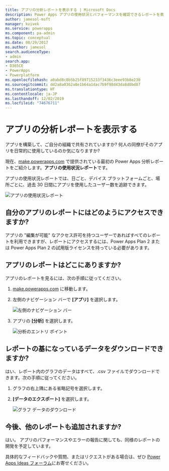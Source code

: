 ```yaml
---
title: アプリの分析レポートを表示する | Microsoft Docs
description: Power Apps アプリの使用状況とパフォーマンスを確認できるレポートを表示します。
author: jamesol-msft
manager: kvivek
ms.service: powerapps
ms.component: pa-admin
ms.topic: conceptual
ms.date: 08/29/2017
ms.author: jamesol
search.audienceType:
- admin
search.app:
- D365CE
- PowerApps
- Powerplatform
ms.openlocfilehash: a0abd8c8b5b25f89715233f3436c3eee93b8e230
ms.sourcegitcommit: dd2a8a0362a8e1b64a1dac7b9f98d43da8d0bd87
ms.translationtype: HT
ms.contentlocale: ja-JP
ms.lasthandoff: 12/02/2019
ms.locfileid: "74676711"
---
```

# <a name="view-analytics-reports-for-your-app"></a>アプリの分析レポートを表示する
アプリを構築して、ご自分の組織で共有されていますか?  何人の同僚がそのアプリを日常的に使用しているのか気になりますか?

現在、[make.powerapps.com](https://make.powerapps.com/?utm_source=padocs&utm_medium=linkinadoc&utm_campaign=referralsfromdoc) で提供されている最初の Power Apps 分析レポートをご紹介します。**アプリの使用状況レポート**です。

アプリの使用状況レポートでは、日ごと、デバイス プラットフォームごと、場所ごとに、過去 30 日間にアプリを使用したユーザー数を追跡できます。

![アプリの使用状況レポート](./media/app-analytics/analytics.png)

## <a name="how-do-i-get-access-to-my-apps-reports"></a>自分のアプリのレポートにはどのようにアクセスできますか?
アプリの "編集が可能" なアクセス許可を持つユーザーであればすべてのレポートを利用できますが、レポートにアクセスするには、Power Apps Plan 2 または Power Apps Plan 2 の試用版ライセンスを持っている必要があります。

## <a name="where-do-i-find-my-apps-reports"></a>アプリのレポートはどこにありますか?
アプリのレポートを見るには、次の手順に従ってください。

1. [make.powerapps.com](https://make.powerapps.com/?utm_source=padocs&utm_medium=linkinadoc&utm_campaign=referralsfromdoc) に移動します。
2. 左側のナビゲーション バーで **[アプリ]** を選択します。
   
    ![左側のナビゲーション バー](./media/app-analytics/left-nav.png)
3. アプリの **[分析]** を選択します。
   
    ![分析のエントリ ポイント](./media/app-analytics/analytics-entry-point.png)

## <a name="can-i-download-the-data-behind-my-reports"></a>レポートの基になっているデータをダウンロードできますか?
はい、レポート内のグラフのデータはすべて、.csv ファイルでダウンロードできます。次の手順に従ってください。

1. グラフの右上隅にある省略記号を選択します。
2. **[データのエクスポート]** を選択します。
   
    ![グラフ データのダウンロード](./media/app-analytics/analytics-download.png)

## <a name="are-there-going-to-be-any-other-reports"></a>今後、他のレポートも追加されますか?
はい。 アプリのパフォーマンスやエラーの報告に関しても、同様のレポートの開発を予定しています。

具体的なフィードバックや質問、またはリクエストがある場合は、ぜひ [Power Apps Ideas フォーラム](https://powerusers.microsoft.com/t5/PowerApps-Ideas/idb-p/PowerAppsIdeas)にお寄せください。


